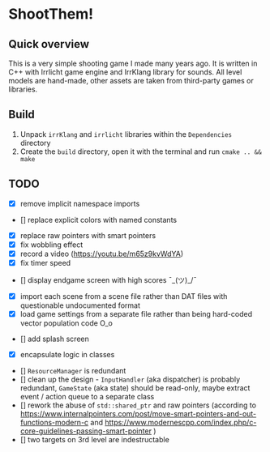 ﻿# ShootThem!

## Quick overview

This is a very simple shooting game I made many years ago. It is written in C++ with Irrlicht game engine and IrrKlang library for sounds. All level models are hand-made, other assets are taken from third-party games or libraries.

## Build

1. Unpack `irrKlang` and `irrlicht` libraries within the `Dependencies` directory
2. Create the `build` directory, open it with the terminal and run `cmake .. && make`

## TODO

- [x] remove implicit namespace imports
- [] replace explicit colors with named constants
- [x] replace raw pointers with smart pointers
- [x] fix wobbling effect
- [x] record a video (https://youtu.be/m65z9kvWdYA)
- [x] fix timer speed
- [] display endgame screen with high scores ¯\_(ツ)_/¯
- [x] import each scene from a scene file rather than DAT files with questionable undocumented format
- [x] load game settings from a separate file rather than being hard-coded vector population code O_o
- [] add splash screen
- [x] encapsulate logic in classes
- [] `ResourceManager` is redundant
- [] clean up the design - `InputHandler` (aka dispatcher) is probably redundant, `GameState` (aka state) should be read-only, maybe extract event / action queue to a separate class
- [] rework the abuse of `std::shared_ptr` and raw pointers (according to https://www.internalpointers.com/post/move-smart-pointers-and-out-functions-modern-c and https://www.modernescpp.com/index.php/c-core-guidelines-passing-smart-pointer )
- [] two targets on 3rd level are indestructable
